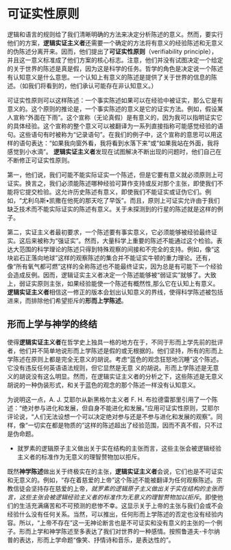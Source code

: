 # 可证实性原则

逻辑和语言的规则给了我们清晰明确的方法来决定分析陈述的意义。然而，要实行他们的方案，**逻辑实证主义者**还需要一个确定的方法将有意义的经验陈述和无意义的伪陈述分离开来。因而，他们提出了**可证实性原则**（verifiability principle），并且这一意义标准成了他们方案的核心标志。注意，他们并没有试图决定一个给定的关于世界的陈述是真是假，因为这是科学的任务。哲学的角色是决定说一个陈述有认知意义是什么意思。一个认知上有意义的陈述是提供了关于世界的信息的陈述。（如我们将看到的，他们承认可能存在非认知意义。）

可证实性原则可以这样陈述：一个事实陈述如果可以在经验中被证实，那么它是有意义的。这个原则的推论是，一个事实陈述的意义是它的证实方法。例如，假设某人宣称“外面在下雨”。这个宣称（无论真假）是有意义的，因为我可以指明证实它的具体经验。这个宣称的整个意义可以被翻译为一系列直接指称可能感觉经验的语句。这些语句有时被称为“记录语句”。在我们的例子中，这个宣称的意思可以用这样的语句表达：“如果我向窗外看，我将看到水落下来”或“如果我站在外面，我将感觉到小水滴”。 **逻辑实证主义者**发现在试图解决不断出现的问题时，他们自己在不断修正可证实性原则。

第一，他们说，我们可能不能实际证实一个陈述，但是它要有意义就必须原则上可证实。换言之，我们必须能陈述哪种经验可算作支持或反对那个主张，即使我们不能将它提交检验。这允许历史陈述有意义，即使我们不能证实或证伪它们。例如，“尤利乌斯•凯撒在他死的那天吃了早饭”。而且，原则上可证实允许由于我们缺乏技术而不能实际证实的陈述有意义。关于未探测到的行星的陈述就是这样的例子。

第二，实证主义者最初要求，一个陈述要有事实意义，它必须能够被经验最终证实。这后来被称为“强证实”。然而，大量科学上重要的陈述不能通过这个检验。表达大范围的科学理论的陈述只得到特殊观察的间接和不完全的支持。例如，像“这块岩石正落向地球”这样的观察陈述的集合并不能证实牛顿的重力理论。还有，像“所有氧气都可燃”这样的全称陈述也不能最终证实，因为总是有可能下一个经验会造成反例。因而，逻辑证实主义者决定一个陈述能够被“弱证实”就够了。大致上，弱证实原则主张，如果经验能使一个陈述有概然性,那么它在认知上有意义。**逻辑实证主义者**相信这一修正的版本会划出认知意义的界线，使得科学陈述被包括进来，而排除他们希望拒斥的**形而上学陈述**。

## 形而上学与神学的终结

使得**逻辑实证主义者**在哲学史上独具一格的地方在于，不同于形而上学先前的批评者，他们并不简单地说形而上学陈述是假的或无根据的。他们坚持，所有的形而上学陈述在原则上都是完全无意义的胡说。考虑“蓝色的观念狂怒地沉睡”这个陈述。它没有违反任何英语语法规则，但它显然是无意 义的胡说。形而上学陈述是无意义的胡说没有这么明显。然而，在逻辑实证主义者的分析之下，这些陈述是无意义胡说的一种伪装形式，和关于蓝色的观念的那个陈述一样没有认知意义。

为说明这一点，A. J. 艾耶尔从新黑格尔主义者 F. H. 布拉德雷那里引用了一个陈述：“绝对参与进化和发展，但自身不能进化和发展。”应用可证实性原则，艾耶尔评论说，“人们无法设想一个可以决定绝对参与还是不参与进化和发展的观察”。同样，像“一切实在都是物质的”这样的陈述超出了经验范围，因而不真不假，只不过是伪命题。

-   就罗素的逻辑原子主义做出关于实在结构的主张而言，这些主张会被逻辑经验主义者的标准作为无意义的理智赘物加以拒斥。

既然**神学陈述**做出关于终极实在的主张，**逻辑实证主义者**会说，它们也是不可证实和无意义的。例如，“存在着慈爱的上帝”这个陈述不能被翻译为任何观察陈述。宗教信徒会坚持存在慈爱的上帝，_就罗素的逻辑原子主义做出关于实在结构的主张而言，这些主张会被逻辑经验主义者的标准作为无意义的理智赘物加以拒斥_。即使他们的生活充满痛苦和不可预测的悲惨不幸。这显示关于上帝的主张与我们会或不会经验什么没有任何关系。当然，可以推出，任何形而上学陈述的否定也没有经验内容。所以，“上帝不存在”这一无神论断言也是不可证实和没有意义的主张的一个例子。形而上学和神学陈述至多表达了我们对世界的一种感情。按照鲁道夫-卡尔纳普的表达，形而上学命题“像笑、抒情诗和音乐，是表达性的”。

